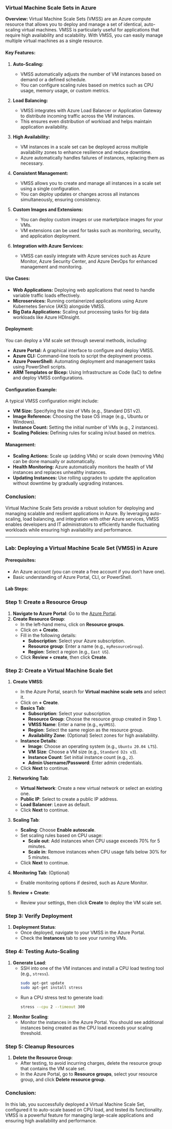 ### **Virtual Machine Scale Sets in Azure**

**Overview:**
Virtual Machine Scale Sets (VMSS) are an Azure compute resource that allows you to deploy and manage a set of identical, auto-scaling virtual machines. VMSS is particularly useful for applications that require high availability and scalability. With VMSS, you can easily manage multiple virtual machines as a single resource.

#### **Key Features:**

1. **Auto-Scaling:**
   - VMSS automatically adjusts the number of VM instances based on demand or a defined schedule.
   - You can configure scaling rules based on metrics such as CPU usage, memory usage, or custom metrics.

2. **Load Balancing:**
   - VMSS integrates with Azure Load Balancer or Application Gateway to distribute incoming traffic across the VM instances.
   - This ensures even distribution of workload and helps maintain application availability.

3. **High Availability:**
   - VM instances in a scale set can be deployed across multiple availability zones to enhance resilience and reduce downtime.
   - Azure automatically handles failures of instances, replacing them as necessary.

4. **Consistent Management:**
   - VMSS allows you to create and manage all instances in a scale set using a single configuration.
   - You can deploy updates or changes across all instances simultaneously, ensuring consistency.

5. **Custom Images and Extensions:**
   - You can deploy custom images or use marketplace images for your VMs.
   - VM extensions can be used for tasks such as monitoring, security, and application deployment.

6. **Integration with Azure Services:**
   - VMSS can easily integrate with Azure services such as Azure Monitor, Azure Security Center, and Azure DevOps for enhanced management and monitoring.

#### **Use Cases:**

- **Web Applications:** Deploying web applications that need to handle variable traffic loads effectively.
- **Microservices:** Running containerized applications using Azure Kubernetes Service (AKS) alongside VMSS.
- **Big Data Applications:** Scaling out processing tasks for big data workloads like Azure HDInsight.

#### **Deployment:**

You can deploy a VM scale set through several methods, including:
- **Azure Portal:** A graphical interface to configure and deploy VMSS.
- **Azure CLI:** Command-line tools to script the deployment process.
- **Azure PowerShell:** Automating deployment and management tasks using PowerShell scripts.
- **ARM Templates or Bicep:** Using Infrastructure as Code (IaC) to define and deploy VMSS configurations.

#### **Configuration Example:**

A typical VMSS configuration might include:
- **VM Size:** Specifying the size of VMs (e.g., Standard DS1 v2).
- **Image Reference:** Choosing the base OS image (e.g., Ubuntu or Windows).
- **Instance Count:** Setting the initial number of VMs (e.g., 2 instances).
- **Scaling Policies:** Defining rules for scaling in/out based on metrics.

#### **Management:**

- **Scaling Actions:** Scale up (adding VMs) or scale down (removing VMs) can be done manually or automatically.
- **Health Monitoring:** Azure automatically monitors the health of VM instances and replaces unhealthy instances.
- **Updating Instances:** Use rolling upgrades to update the application without downtime by gradually upgrading instances.

### **Conclusion:**

Virtual Machine Scale Sets provide a robust solution for deploying and managing scalable and resilient applications in Azure. By leveraging auto-scaling, load balancing, and integration with other Azure services, VMSS enables developers and IT administrators to efficiently handle fluctuating workloads while ensuring high availability and performance.

---

### **Lab: Deploying a Virtual Machine Scale Set (VMSS) in Azure**

#### **Prerequisites:**
- An Azure account (you can create a free account if you don’t have one).
- Basic understanding of Azure Portal, CLI, or PowerShell.

#### **Lab Steps:**

### Step 1: Create a Resource Group
1. **Navigate to Azure Portal**: Go to the [Azure Portal](https://portal.azure.com).
2. **Create Resource Group**:
   - In the left-hand menu, click on **Resource groups**.
   - Click on **+ Create**.
   - Fill in the following details:
     - **Subscription**: Select your Azure subscription.
     - **Resource group**: Enter a name (e.g., `myResourceGroup`).
     - **Region**: Select a region (e.g., `East US`).
   - Click **Review + create**, then click **Create**.

### Step 2: Create a Virtual Machine Scale Set
1. **Create VMSS**:
   - In the Azure Portal, search for **Virtual machine scale sets** and select it.
   - Click on **+ Create**.
   - **Basics Tab**:
     - **Subscription**: Select your subscription.
     - **Resource Group**: Choose the resource group created in Step 1.
     - **VMSS Name**: Enter a name (e.g., `myVMSS`).
     - **Region**: Select the same region as the resource group.
     - **Availability Zone**: (Optional) Select zones for high availability.
   - **Instance Details**:
     - **Image**: Choose an operating system (e.g., `Ubuntu 20.04 LTS`).
     - **VM Size**: Choose a VM size (e.g., `Standard D2s v3`).
     - **Instance Count**: Set initial instance count (e.g., `2`).
     - **Admin Username/Password**: Enter admin credentials.
   - Click **Next** to continue.

2. **Networking Tab**:
   - **Virtual Network**: Create a new virtual network or select an existing one.
   - **Public IP**: Select to create a public IP address.
   - **Load Balancer**: Leave as default.
   - Click **Next** to continue.

3. **Scaling Tab**:
   - **Scaling**: Choose **Enable autoscale**.
   - Set scaling rules based on CPU usage:
     - **Scale out**: Add instances when CPU usage exceeds 70% for 5 minutes.
     - **Scale in**: Remove instances when CPU usage falls below 30% for 5 minutes.
   - Click **Next** to continue.

4. **Monitoring Tab**: (Optional)
   - Enable monitoring options if desired, such as Azure Monitor.

5. **Review + Create**:
   - Review your settings, then click **Create** to deploy the VM scale set.

### Step 3: Verify Deployment
1. **Deployment Status**:
   - Once deployed, navigate to your VMSS in the Azure Portal.
   - Check the **Instances** tab to see your running VMs.

### Step 4: Testing Auto-Scaling
1. **Generate Load**:
   - SSH into one of the VM instances and install a CPU load testing tool (e.g., `stress`).
     ```bash
     sudo apt-get update
     sudo apt-get install stress
     ```
   - Run a CPU stress test to generate load:
     ```bash
     stress --cpu 2 --timeout 300
     ```
2. **Monitor Scaling**:
   - Monitor the instances in the Azure Portal. You should see additional instances being created as the CPU load exceeds your scaling threshold.

### Step 5: Cleanup Resources
1. **Delete the Resource Group**:
   - After testing, to avoid incurring charges, delete the resource group that contains the VM scale set.
   - In the Azure Portal, go to **Resource groups**, select your resource group, and click **Delete resource group**.

### **Conclusion:**
In this lab, you successfully deployed a Virtual Machine Scale Set, configured it to auto-scale based on CPU load, and tested its functionality. VMSS is a powerful feature for managing large-scale applications and ensuring high availability and performance.
